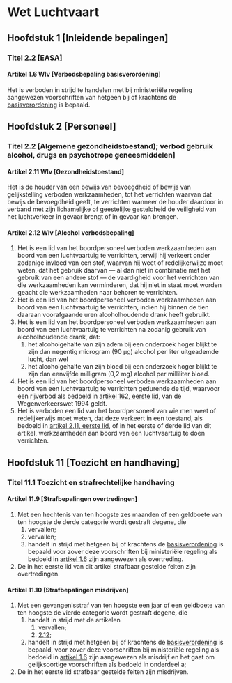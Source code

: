 # Wet Luchtvaart

## Hoofdstuk 1 [Inleidende bepalingen]

### Titel 2.2 [EASA]

#### Artikel 1.6 Wlv [Verbodsbepaling basisverordening]

Het is verboden in strijd te handelen met bij ministeriële regeling aangewezen voorschriften van hetgeen bij of krachtens de [basisverordening](./basisverordening.md) is bepaald.

## Hoofdstuk 2 [Personeel]

### Titel 2.2 [Algemene gezondheidstoestand); verbod gebruik alcohol, drugs en psychotrope geneesmiddelen]

#### Artikel 2.11 Wlv [Gezondheidstoestand]

Het is de houder van een bewijs van bevoegdheid of bewijs van gelijkstelling verboden werkzaamheden, tot het verrichten waarvan dat bewijs de bevoegdheid geeft, te verrichten wanneer de houder daardoor in verband met zijn lichamelijke of geestelijke gesteldheid de veiligheid van het luchtverkeer in gevaar brengt of in gevaar kan brengen.

#### Artikel 2.12 Wlv [Alcohol verbodsbepaling]

1. Het is een lid van het boordpersoneel verboden werkzaamheden aan boord van een luchtvaartuig te verrichten, terwijl hij verkeert onder zodanige invloed van een stof, waarvan hij weet of redelijkerwijze moet weten, dat het gebruik daarvan — al dan niet in combinatie met het gebruik van een andere stof — de vaardigheid voor het verrichten van die werkzaamheden kan verminderen, dat hij niet in staat moet worden geacht die werkzaamheden naar behoren te verrichten.
2. Het is een lid van het boordpersoneel verboden werkzaamheden aan boord van een luchtvaartuig te verrichten, indien hij binnen de tien daaraan voorafgaande uren alcoholhoudende drank heeft gebruikt.
3. Het is een lid van het boordpersoneel verboden werkzaamheden aan boord van een luchtvaartuig te verrichten na zodanig gebruik van alcoholhoudende drank, dat:
    1. het alcoholgehalte van zijn adem bij een onderzoek hoger blijkt te zijn dan negentig microgram (90 μg) alcohol per liter uitgeademde lucht, dan wel
    2. het alcoholgehalte van zijn bloed bij een onderzoek hoger blijkt te zijn dan eenvijfde milligram (0,2 mg) alcohol per milliliter bloed.
4. Het is een lid van het boordpersoneel verboden werkzaamheden aan boord van een luchtvaartuig te verrichten gedurende de tijd, waarvoor een rijverbod als bedoeld in [artikel 162, eerste lid](../verkeerswetgeving/wegenverkeerswet-1994.md#artikel-162-wvw-rijverbod), van de Wegenverkeerswet 1994 geldt.
5. Het is verboden een lid van het boordpersoneel van wie men weet of redelijkerwijs moet weten, dat deze verkeert in een toestand, als bedoeld in [artikel 2.11, eerste lid](#artikel-211-wlv-gezondheidstoestand), of in het eerste of derde lid van dit artikel, werkzaamheden aan boord van een luchtvaartuig te doen verrichten.

## Hoofdstuk 11 [Toezicht en handhaving]

### Titel 11.1 Toezicht en strafrechtelijke handhaving

#### Artikel 11.9 [Strafbepalingen overtredingen]

1. Met een hechtenis van ten hoogste zes maanden of een geldboete van ten hoogste de derde categorie wordt gestraft degene, die
    1. vervallen;
    2. vervallen;
    3. handelt in strijd met hetgeen bij of krachtens de [basisverordening](./basisverordening.md) is bepaald voor zover deze voorschriften bij ministeriële regeling als bedoeld in [artikel 1.6](#artikel-16-wlv-verbodsbepaling-basisverordening) zijn aangewezen als overtreding.
2. De in het eerste lid van dit artikel strafbaar gestelde feiten zijn overtredingen.

#### Artikel 11.10 [Strafbepalingen misdrijven]

1. Met een gevangenisstraf van ten hoogste een jaar of een geldboete van ten hoogste de vierde categorie wordt gestraft degene, die
    1. handelt in strijd met de artikelen
        1. vervallen;
        2. [2.12](#artikel-212-wlv-alcohol-verbodsbepaling);
    2. handelt in strijd met hetgeen bij of krachtens de [basisverordening](./basisverordening.md) is bepaald, voor zover deze voorschriften bij ministeriële regeling als bedoeld in [artikel 1.6](#artikel-16-wlv-verbodsbepaling-basisverordening) zijn aangewezen als misdrijf en het gaat om gelijksoortige voorschriften als bedoeld in onderdeel a;
2. De in het eerste lid strafbaar gestelde feiten zijn misdrijven.
